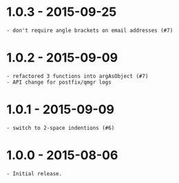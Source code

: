 
# 1.0.3 - 2015-09-25

    - don't require angle brackets on email addresses (#7)

# 1.0.2 - 2015-09-09

    - refactored 3 functions into argAsObject (#7)
    - API change for postfix/qmgr logs

# 1.0.1 - 2015-09-09

    - switch to 2-space indentions (#6)

# 1.0.0 - 2015-08-06

    - Initial release.

